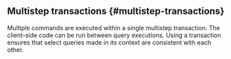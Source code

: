 ## Multistep transactions {#multistep-transactions}

Multiple commands are executed within a single multistep transaction. The client-side code can be run between query executions. Using a transaction ensures that select queries made in its context are consistent with each other.

